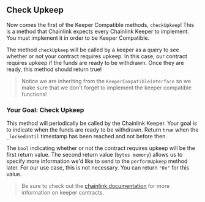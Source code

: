 ## Check Upkeep

Now comes the first of the Keeper Compatible methods, `checkUpkeep`! This is a method that Chainlink expects every Chainlink Keeper to implement. You must implement it in order to be Keeper Compatible. 

The method `checkUpkeep` will be called by a keeper as a query to see whether or not your contract requires upkeep. In this case, our contract requires upkeep if the funds are ready to be withdrawn. Once they are ready, this method should return true! 

> <emoji id="face_with_monocle"/> Notice we are inheriting from the `KeeperCompatibleInterface` so we make sure that we don't forget to implement the keeper compatible functions!

### <emoji id="checkered_flag" /> Your Goal: Check Upkeep

This method will periodically be called by the Chainlink Keeper. Your goal is to indicate when the funds are ready to be withdrawn. Return `true` when the `_lockedUntil` timestamp has been reached and not before then. 

The `bool` indicating whether or not the contract requires upkeep will be the first return value. The second return value (`bytes memory`) allows us to specify more information we'd like to send to the `performUpkeep` method later. For our use case, this is not necessary. You can return `"0x"` for this value.

> <emoji id="book" /> Be sure to check out the [chainlink documentation](https://docs.chain.link/docs/chainlink-keepers/compatible-contracts/) for more information on keeper contracts.